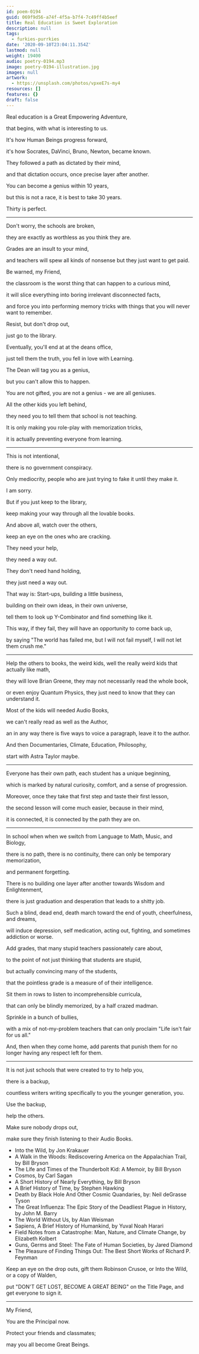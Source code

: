 ```yaml
---
id: poem-0194
guid: 069f9d56-a74f-4f5a-b7f4-7c49ff4b5eef
title: Real Education is Sweet Exploration
description: null
tags:
  - furkies-purrkies
date: '2020-09-10T23:04:11.354Z'
lastmod: null
weight: 19400
audio: poetry-0194.mp3
image: poetry-0194-illustration.jpg
images: null
artwork:
  - https://unsplash.com/photos/vpxeE7s-my4
resources: []
features: {}
draft: false
---
```


Real education is a Great Empowering Adventure,

that begins, with what is interesting to us.

It's how Human Beings progress forward,

it's how Socrates, DaVinci, Bruno, Newton, became known.

They followed a path as dictated by their mind,

and that dictation occurs, once precise layer after another.

You can become a genius within 10 years,

but this is not a race, it is best to take 30 years.

Thirty is perfect.

---

Don't worry, the schools are broken,

they are exactly as worthless as you think they are.

Grades are an insult to your mind,

and teachers will spew all kinds of nonsense but they just want to get paid.

Be warned, my Friend,

the classroom is the worst thing that can happen to a curious mind,

it will slice everything into boring irrelevant disconnected facts,

and force you into performing memory tricks with things that you will never want to remember.

Resist, but don't drop out,

just go to the library.

Eventually, you'll end at at the deans office,

just tell them the truth, you fell in love with Learning.

The Dean will tag you as a genius,

but you can't allow this to happen.

You are not gifted, you are not a genius - we are all geniuses.

All the other kids you left behind,

they need you to tell them that school is not teaching.

It is only making you role-play with memorization tricks,

it is actually preventing everyone from learning.

---

This is not intentional,

there is no government conspiracy.

Only mediocrity, people who are just trying to fake it until they make it.

I am sorry.

But if you just keep to the library,

keep making your way through all the lovable books.

And above all, watch over the others,

keep an eye on the ones who are cracking.

They need your help,

they need a way out.

They don't need hand holding,

they just need a way out.

That way is: Start-ups, building a little business,

building on their own ideas, in their own universe,

tell them to look up Y-Combinator and find something like it.

This way, if they fail, they will have an opportunity to come back up,

by saying "The world has failed me, but I will not fail myself, I will not let them crush me."

---

Help the others to books, the weird kids, well the really weird kids that actually like math,

they will love Brian Greene, they may not necessarily read the whole book,

or even enjoy Quantum Physics, they just need to know that they can understand it.

Most of the kids will needed Audio Books,

we can't really read as well as the Author,

an in any way there is five ways to voice a paragraph, leave it to the author.

And then Documentaries, Climate, Education, Philosophy,

start with Astra Taylor maybe.

---

Everyone has their own path, each student has a unique beginning,

which is marked by natural curiosity, comfort, and a sense of progression.

Moreover, once they take that first step and taste their first lesson,

the second lesson will come much easier, because in their mind,

it is connected, it is connected by the path they are on.

---

In school when when we switch from Language to Math, Music, and Biology,

there is no path, there is no continuity, there can only be temporary memorization,

and permanent forgetting.

There is no building one layer after another towards Wisdom and Enlightenment,

there is just graduation and desperation that leads to a shitty job.

Such a blind, dead end, death march toward the end of youth, cheerfulness, and dreams,

will induce depression, self medication, acting out, fighting, and sometimes addiction or worse.

Add grades, that many stupid teachers passionately care about,

to the point of not just thinking that students are stupid,

but actually convincing many of the students,

that the pointless grade is a measure of of their intelligence.

Sit them in rows to listen to incomprehensible curricula,

that can only be blindly memorized, by a half crazed madman.

Sprinkle in a bunch of bullies,

with a mix of not-my-problem teachers that can only proclaim "Life isn't fair for us all."

And, then when they come home, add parents that punish them for no longer having any respect left for them.

---

It is not just schools that were created to try to help you,

there is a backup,

countless writers writing specifically to you the younger generation, you.

Use the backup,

help the others.

Make sure nobody drops out,

make sure they finish listening to their Audio Books.

*   Into the Wild, by Jon Krakauer
*   A Walk in the Woods: Rediscovering America on the Appalachian Trail, by Bill Bryson
*   The Life and Times of the Thunderbolt Kid: A Memoir, by Bill Bryson
*   Cosmos, by Carl Sagan
*   A Short History of Nearly Everything, by Bill Bryson
*   A Brief History of Time, by Stephen Hawking
*   Death by Black Hole And Other Cosmic Quandaries, by: Neil deGrasse Tyson
*   The Great Influenza: The Epic Story of the Deadliest Plague in History, by John M. Barry
*   The World Without Us, by Alan Weisman
*   Sapiens, A Brief History of Humankind, by Yuval Noah Harari
*   Field Notes from a Catastrophe: Man, Nature, and Climate Change, by Elizabeth Kolbert
*   Guns, Germs and Steel: The Fate of Human Societies, by Jared Diamond
*   The Pleasure of Finding Things Out: The Best Short Works of Richard P. Feynman

Keep an eye on the drop outs, gift them Robinson Crusoe, or Into the Wild, or a copy of Walden,

put "DON'T GET LOST, BECOME A GREAT BEING" on the Title Page, and get everyone to sign it.

---

My Friend,

You are the Principal now.

Protect your friends and classmates;

may you all become Great Beings.
